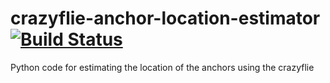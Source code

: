 # crazyflie-anchor-location-estimator [![Build Status](https://api.travis-ci.org/bitcraze/lps-anchor-pos-estimator.svg)](https://travis-ci.org/bitcraze/lps-anchor-pos-estimator)

Python code for estimating the location of the anchors using the crazyflie
